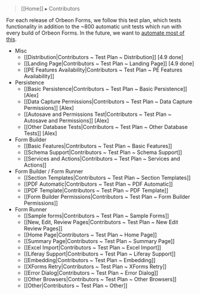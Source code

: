 > [[Home]] ▸ Contributors

For each release of Orbeon Forms, we follow this test plan, which tests functionality in addition to the ~800 automatic unit tests which run with every build of Orbeon Forms. In the future, we want to [automate most of this](https://github.com/orbeon/orbeon-forms/issues/227).

- Misc
    - [[Distribution|Contributors ~ Test Plan ~ Distribution]] [4.9 done]
    - [[Landing Page|Contributors ~ Test Plan ~ Landing Page]] [4.9 done]
    - [[PE Features Availability|Contributors ~ Test Plan ~ PE Features Availability]]
- Persistence
    - [[Basic Persistence|Contributors ~ Test Plan ~ Basic Persistence]] [Alex]
    - [[Data Capture Permissions|Contributors ~ Test Plan ~ Data Capture Permissions]] [Alex]
    - [[Autosave and Permissions Test|Contributors ~ Test Plan ~ Autosave and Permissions]] [Alex]
    - [[Other Database Tests|Contributors ~ Test Plan ~ Other Database Tests]] [Alex]
- Form Builder
    - [[Basic Features|Contributors ~ Test Plan ~ Basic Features]]
    - [[Schema Support|Contributors ~ Test Plan ~ Schema Support]]
    - [[Services and Actions|Contributors ~ Test Plan ~ Services and Actions]]
- Form Builder / Form Runner
    - [[Section Templates|Contributors ~ Test Plan ~ Section Templates]]
    - [[PDF Automatic|Contributors ~ Test Plan ~ PDF Automatic]]
    - [[PDF Template|Contributors ~ Test Plan ~ PDF Template]]
    - [[Form Builder Permissions|Contributors ~ Test Plan ~ Form Builder Permissions]]
- Form Runner
    - [[Sample forms|Contributors ~ Test Plan ~ Sample Forms]]
    - [[New, Edit, Review Pages|Contributors ~ Test Plan ~ New Edit Review Pages]]
    - [[Home Page|Contributors ~ Test Plan ~ Home Page]]
    - [[Summary Page|Contributors ~ Test Plan ~ Summary Page]]
    - [[Excel Import|Contributors ~ Test Plan ~ Excel Import]]
    - [[Liferay Support|Contributors ~ Test Plan ~ Liferay Support]]
    - [[Embedding|Contributors ~ Test Plan ~ Embedding]]
    - [[XForms Retry|Contributors ~ Test Plan ~ XForms Retry]]
    - [[Error Dialog|Contributors ~ Test Plan ~ Error Dialog]]
    - [[Other Browsers|Contributors ~ Test Plan ~ Other Browsers]]
    - [[Other|Contributors ~ Test Plan ~ Other]]